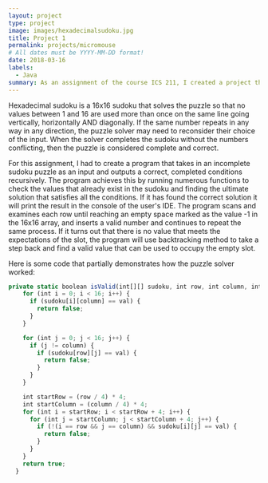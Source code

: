 ```yaml
---
layout: project
type: project
image: images/hexadecimalsudoku.jpg
title: Project 1
permalink: projects/micromouse
# All dates must be YYYY-MM-DD format!
date: 2018-03-16
labels:
  - Java
summary: As an assignment of the course ICS 211, I created a project that creates a sudoku puzzle solver.
---
```


Hexadecimal sudoku is a 16x16 sudoku that solves the puzzle so that no values between 1 and 16 are used more than once on the same line going vertically, horizontally AND diagonally. If the same number repeats in any way in any direction, the puzzle solver may need to reconsider their choice of the input. When the solver completes the sudoku without the numbers conflicting, then the puzzle is considered complete and correct. 

For this assignment, I had to create a program that takes in an incomplete sudoku puzzle as an input and outputs a correct, completed conditions recursively. The program achieves this by running numerous functions to check the values that already exist in the sudoku and finding the ultimate solution that satisfies all the conditions. If it has found the correct solution it will print the result in the console of the user's IDE. The program scans and examines each row until reaching an empty space marked as the value -1 in the 16x16 array, and inserts a valid number and continues to repeat the same process. If it turns out that there is no value that meets the expectations of the slot, the program will use backtracking method to take a step back and find a valid value that can be used to occupy the empty slot.


Here is some code that partially demonstrates how the puzzle solver worked:

```js
private static boolean isValid(int[][] sudoku, int row, int column, int val) {
    for (int i = 0; i < 16; i++) {
      if (sudoku[i][column] == val) {
        return false;
      }
    }

    for (int j = 0; j < 16; j++) {
      if (j != column) {
        if (sudoku[row][j] == val) {
          return false;
        }
      }
    }

    int startRow = (row / 4) * 4;
    int startColumn = (column / 4) * 4;
    for (int i = startRow; i < startRow + 4; i++) {
      for (int j = startColumn; j < startColumn + 4; j++) {
        if (!(i == row && j == column) && sudoku[i][j] == val) {
          return false;
        }
      }
    }
    return true;
  }

```



